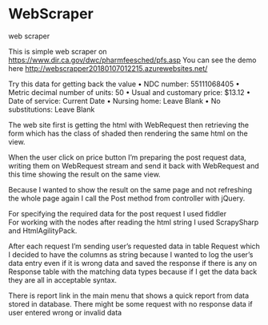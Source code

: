 # WebScraper
web scraper

This is simple web scraper on https://www.dir.ca.gov/dwc/pharmfeesched/pfs.asp
You can see the demo here http://webscrapper20180107012215.azurewebsites.net/

Try this data for getting back the value
    •	NDC number:   55111068405 
    •	Metric decimal number of units:  50 
    •	Usual and customary price:  $13.12 
    •	Date of service:  Current Date
    •	Nursing home:  Leave Blank
    •	No substitutions:  Leave Blank

  The web site first is getting the html with WebRequest then retrieving the form which has the class of shaded then rendering the same html on the view.
  
  When the user click on price button I’m preparing the post request data, writing them on WebRequest stream and send it back with WebRequest and this time showing the result on the same view.
  
  Because I wanted to show the result on the same page and not refreshing the whole page again I call the Post method from controller with jQuery.
  
  For specifying the required data for the post request I used fiddler  
  For working with the nodes after reading the html string I used ScrapySharp and HtmlAgilityPack.
  
  After each request I’m sending user’s requested data in table Request which I decided to have the columns as string because I wanted to log the user’s data entry even if it is wrong data and saved the response if there is any on Response table with the matching data types because if I get the data back they are all in acceptable syntax.
  
There is report link in the main menu that shows a quick report from data stored in database. 
There might be some request with no response data if user entered wrong or invalid data

